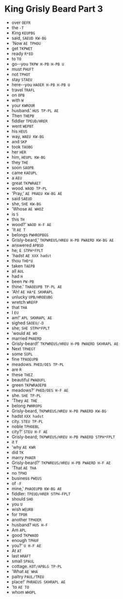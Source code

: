 # King Grisly Beard Part 3

* over `OEFR`
* the `-T`
* King `KEUPBG`
* said, `SAEUD KW-BG`
* 'Now `AE TPHOU`
* get `TKPWET`
* ready `R*ED`
* to `TO`
* go--you `TKPW H-PB H-PB U`
* must `PHUFT`
* not `TPHOT`
* stay `STAEU`
* here--you `HAOER H-PB H-PB U`
* travel `TRAFL`
* on `OPB`
* with `W`
* your `KWROUR`
* husband.' `HUS TP-PL AE`
* Then `THEPB`
* fiddler `TPEUD/HRER`
* went `WEPBT`
* his `HEUS`
* way, `WAEU KW-BG`
* and `SKP`
* took `TAOBG`
* her `HER`
* him, `HEUPL KW-BG`
* they `THE`
* soon `SAOPB`
* came `KAEUPL`
* a `AEU`
* great `TKPWRAET`
* wood. `WAOD TP-PL`
* 'Pray,' `AE PRAEU KW-BG AE`
* said `SAEUD`
* she, `SHE KW-BG`
* 'Whose `AE WHOZ`
* is `S`
* this `TH`
* wood?' `WAOD H-F AE`
* 'It `AE T`
* belongs `PWHROPBGS`
* Grisly-beard,' `TKPWREUS/HREU H-PB PWAERD KW-BG AE`
* answered `APBSD`
* he; `E STPH*FPLT`
* 'hadst `AE XXX hadst`
* thou `THO*U`
* taken `TAEPB`
* all `AUL`
* had `H`
* been `PW-PB`
* thine.' `THAOEUPB TP-PL AE`
* 'Ah! `AE HA*E SKHRAPL`
* unlucky `UPB/HROEUBG`
* wretch `WREFP`
* that `THA`
* I `EU`
* am!' `APL SKHRAPL AE`
* sighed `SAOEU/-D`
* she; `SHE STPH*FPLT`
* 'would `AE WO`
* married `PHAERD`
* Grisly-beard!' `TKPWREUS/HREU H-PB PWAERD SKHRAPL AE`
* Next `TPHEGT`
* some `SOPL`
* fine `TPAOEUPB`
* meadows. `PHED/OES TP-PL`
* are `R`
* these `THEZ`
* beautiful `PWAOUFL`
* green `TKPWRAOEPB`
* meadows?' `PHED/OES H-F AE`
* she. `SHE TP-PL`
* 'They `AE THE`
* belong `PWHROPG`
* Grisly-beard, `TKPWREUS/HREU H-PB PWAERD KW-BG`
* hadst `XXX hadst`
* city. `STEU TP-PL`
* noble `TPHOEBL`
* city?' `STEU H-F AE`
* Grisly-beard; `TKPWREUS/HREU H-PB PWAERD STPH*FPLT`
* it `T`
* 'why `AE KWR`
* did `TK`
* marry `PHAER`
* Grisly-beard?' `TKPWREUS/HREU H-PB PWAERD H-F AE`
* 'That `AE THA`
* no `TPHO`
* business `PWEUS`
* of `-F`
* mine,' `PHAOEUPB KW-BG AE`
* fiddler: `TPEUD/HRER STPH-FPLT`
* should `SHO`
* you `U`
* wish `WEURB`
* for `TPOR`
* another `TPHOER`
* husband? `HUS H-F`
* Am `APL`
* good `TKPWAOD`
* enough `TPHUF`
* you?' `U H-F AE`
* At `AT`
* last `HRAFT`
* small `SPAUL`
* cottage. `KOT/APBLG TP-PL`
* 'What `AE WHA`
* paltry `PAUL/TREU`
* place!' `PHRAEUS SKHRAPL AE`
* 'to `AE TO`
* whom `WHOPL`
